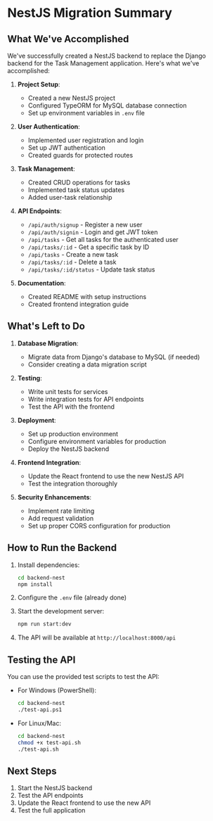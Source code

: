 # NestJS Migration Summary

## What We've Accomplished

We've successfully created a NestJS backend to replace the Django backend for the Task Management application. Here's what we've accomplished:

1. **Project Setup**:
   - Created a new NestJS project
   - Configured TypeORM for MySQL database connection
   - Set up environment variables in `.env` file

2. **User Authentication**:
   - Implemented user registration and login
   - Set up JWT authentication
   - Created guards for protected routes

3. **Task Management**:
   - Created CRUD operations for tasks
   - Implemented task status updates
   - Added user-task relationship

4. **API Endpoints**:
   - `/api/auth/signup` - Register a new user
   - `/api/auth/signin` - Login and get JWT token
   - `/api/tasks` - Get all tasks for the authenticated user
   - `/api/tasks/:id` - Get a specific task by ID
   - `/api/tasks` - Create a new task
   - `/api/tasks/:id` - Delete a task
   - `/api/tasks/:id/status` - Update task status

5. **Documentation**:
   - Created README with setup instructions
   - Created frontend integration guide

## What's Left to Do

1. **Database Migration**:
   - Migrate data from Django's database to MySQL (if needed)
   - Consider creating a data migration script

2. **Testing**:
   - Write unit tests for services
   - Write integration tests for API endpoints
   - Test the API with the frontend

3. **Deployment**:
   - Set up production environment
   - Configure environment variables for production
   - Deploy the NestJS backend

4. **Frontend Integration**:
   - Update the React frontend to use the new NestJS API
   - Test the integration thoroughly

5. **Security Enhancements**:
   - Implement rate limiting
   - Add request validation
   - Set up proper CORS configuration for production

## How to Run the Backend

1. Install dependencies:
   ```bash
   cd backend-nest
   npm install
   ```

2. Configure the `.env` file (already done)

3. Start the development server:
   ```bash
   npm run start:dev
   ```

4. The API will be available at `http://localhost:8000/api`

## Testing the API

You can use the provided test scripts to test the API:

- For Windows (PowerShell):
  ```bash
  cd backend-nest
  ./test-api.ps1
  ```

- For Linux/Mac:
  ```bash
  cd backend-nest
  chmod +x test-api.sh
  ./test-api.sh
  ```

## Next Steps

1. Start the NestJS backend
2. Test the API endpoints
3. Update the React frontend to use the new API
4. Test the full application 